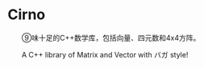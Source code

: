 # Cirno

&emsp;&emsp;⑨味十足的C++数学库，包括向量、四元数和4x4方阵。

&emsp;&emsp;A C++ library of Matrix and Vector with バガ style!

